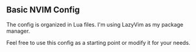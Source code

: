 ## Basic NVIM Config

The config is organized in Lua files. 
I'm using LazyVim as my package manager.

Feel free to use this config as a starting point or modify it for your needs.
